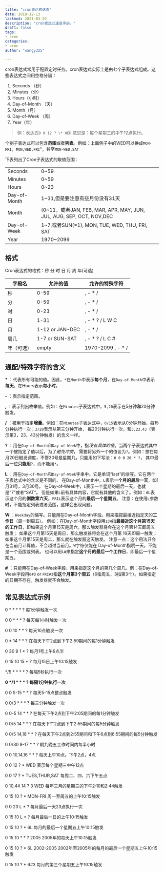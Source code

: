 ```yaml
---
title: "cron表达式速查"
date: 2018-12-13
lastmod: 2021-03-29
description: "cron表达式速查手册。"
draft: false
tags:
- cron
categories:
- cron
author: "wangy325"

---
```



cron表达式常用于配置定时任务。cron表达式实际上是由七个子表达式组成。这些表达式之间用空格分隔：

1. Seconds （秒）
2. Minutes（分）
3. Hours（小时）
4. Day-of-Month （天）
5. Month（月）
6. Day-of-Week （周）
7. Year（年）

> 例：表达式`0 0 12 ? \* WED` 意思是：每个星期三的中午12点执行。

<!--more-->

个别子表达式可以包含**范围**或者**列表**。例如：上面例子中的WED可以换成`MON-FRI`，`MON,WED,FRI`"，甚至`MON-WED,SAT`

下表列出了Cron子表达式的取值范围：

|||
|:---|:---|
| Seconds | 0~59|
| Minutes | 0~59|
| Hours | 0~23|
| Day-of-Month | 1~31,但是要注意有些月份没有31天|
| Month | (0~11，或者JAN, FEB, MAR, APR, MAY, JUN, JUL, AUG, SEP, OCT, NOV,DEC|
| Day-of-Week | 1~7,或者SUN(=1), MON, TUE, WED, THU, FRI, SAT|
| Year | 1970~2099|

## 格式

Cron表达式的格式：秒 分 时 日 月 周 年(可选)

| 字段名     | 允许的值        | 允许的特殊字符    |
| ---------- | --------------- | ----------------- |
| 秒         | 0-59            | , - * /           |
| 分         | 0-59            | , - * /           |
| 时         | 0-23            | , - * /           |
| 日         | 1-31            | , - * ? / L W C   |
| 月         | 1-12 or JAN-DEC | , - * /           |
| 周几       | 1-7 or SUN-SAT  | , - * ? / L C #   |
| 年（可选） | empty           | 1970-2099 , - * / |

## 通配/特殊字符的含义

**\*** ：代表所有可能的值。因此，`*`在`Month`中表示**每个月**，在`Day-of-Month`中表示**每天**，在Hours表示**每小时**。

**-** ：表示指定范围。

**,** ：表示列出枚举值。例如：在`Minutes`子表达式中，`5,20`表示在5分钟**和**20分钟触发。

**/** ：被用于指定**增量**。例如：在`Minutes`子表达式中，`0/15`表示从0分钟开始，每15分钟执行一次；`3/20`表示从第三分钟开始，
每20分钟执行一次，和`3,23,43`（表示第3，23，43分钟触发）的含义一样。

**?** ：用在`Day-of-Month`和`Day-of-Week`中，指*没有具体的值*。当两个子表达式其中一个被指定了值以后，为了*避免冲突*，
需要将另外一个的值设为`?`。例如：想在每月20日触发调度，不管20号是星期几，只能用如下写法：`0 0 0 20 * ?`，
其中最后一位**只能用**`?`，而不能用`*`。

**L** ：用在`Day-of-Month`和`Day-of-Week`字串中。它是单词“last”的缩写。它在两个子表达式中的含义是不同的。
在Day-of-Month中，`L`表示**一个月的最后一天**，如1月31号，3月30号。 在Day-of-Week中，`L`表示一个星期的最后一天，也就是“7”或者“SAT”。
但是如果`L`前有具体内容，它就有其他的含义了。例如：`6L`表示这个月的**倒数第六天**。`FRIL`表示这个月的**最后一个星期五**。
注意：在使用`L`参数时，不能指定列表或者范围，这样会出现问题。

**W** ：`Weekday`的缩写。只能用在Day-of-Month字段。用来描叙最接近指定天的**工作日**（周一到周五）。
例如：在Day-of-Month字段用`15W`指**最接近这个月第15天的工作日**，即如果这个月第15天是周六，那么触发器将会在这个月第14天即周五触发；
如果这个月第15天是周日，那么触发器将会在这个月第 16天即周一触发；如果这个月第15天是周二，那么就在触发器这天触发。
注意一点：这个用法只会在当前月计算值，不会越过当前月。`W`字符仅能在 Day-of-Month指明一天，不能是一个范围或列表。
也可以用`LW`来指定**这个月的最后一个工作日**，即最后一个星期五。

**#** ：只能用在Day-of-Week字段。用来指定这个月的第几个周几。例：在Day-of-Week字段用`6#3` or `FRI#3`指**这个月第3个周五**（6指周五，3指第3个）。如果指定的日期不存在，触发器就不会触发。

## 常见表达式示例

0 * * * * ? 每1分钟触发一次

0 0 * * * ? 每天每1小时触发一次

0 0 10 * * ? 每天10点触发一次

0 * 14 * * ? 在每天下午2点到下午2:59期间的每1分钟触发

0 30 9 1 * ? 每月1号上午9点半

0 15 10 15 * ? 每月15日上午10:15触发

*/5 * * * * ? 每隔5秒执行一次

**0 \*/1 * \* * ? 每隔1分钟执行一次**

0 0 5-15 * * ? 每天5-15点整点触发

0 0/3 * * * ? 每三分钟触发一次

0 0-5 14 * * ? 在每天下午2点到下午2:05期间的每1分钟触发

0 0/5 14 * * ? 在每天下午2点到下午2:55期间的每5分钟触发

0 0/5 14,18 * * ? 在每天下午2点到2:55期间和下午6点到6:55期间的每5分钟触发

0 0/30 9-17 * * ? 朝九晚五工作时间内每半小时

0 0 10,14,16 * * ? 每天上午10点，下午2点，4点

0 0 12 ? * WED 表示每个星期三中午12点

0 0 17 ? * TUES,THUR,SAT 每周二、四、六下午五点

0 10,44 14 ? 3 WED 每年三月的星期三的下午2:10和2:44触发

0 15 10 ? * MON-FRI 周一至周五的上午10:15触发

0 0 23 L * ? 每月最后一天23点执行一次

0 15 10 L * ? 每月最后一日的上午10:15触发

0 15 10 ? * 6L 每月的最后一个星期五上午10:15触发

0 15 10 * * ? 2005 2005年的每天上午10:15触发

0 15 10 ? * 6L 2002-2005 2002年至2005年的每月的最后一个星期五上午10:15触发

0 15 10 ? * 6#3 每月的第三个星期五上午10:15触发
